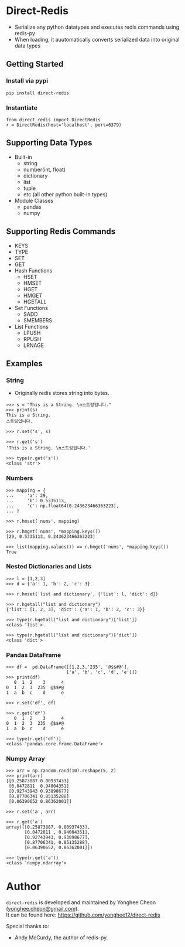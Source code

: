 # Direct-Redis
* Serialize any python datatypes and executes redis commands using redis-py
* When loading, it auutomatically converts serialized data into original data types 

## Getting Started

### Install via pypi
`pip install direct-redis`

### Instantiate 
```
from direct_redis import DirectRedis
r = DirectRedis(host='localhost', port=6379)
```

## Supporting Data Types
* Built-in
    * string
    * number(int, float)
    * dictionary
    * list
    * tuple
    * etc (all other python built-in types)
* Module Classes
    * pandas
    * numpy
  
## Supporting Redis Commands
* KEYS
* TYPE
* SET
* GET
* Hash Functions
    * HSET
    * HMSET
    * HGET
    * HMGET
    * HGETALL
* Set Functions
    * SADD
    * SMEMBERS
* List Functions
    * LPUSH
    * RPUSH
    * LRNAGE
 

## Examples
### String
* Originally redis stores string into bytes.
```
>>> s = "This is a String. \n스트링입니다."
>>> print(s)
This is a String.
스트링입니다.   

>>> r.set('s', s)   

>>> r.get('s')   
'This is a String. \n스트링입니다.'    

>>> type(r.get('s'))
<class 'str'>
```

### Numbers
```
>>> mapping = {
...     'a': 29,
...     'b': 0.5335113,
...     'c': np.float64(0.243623466363223),
... }   

>>> r.hmset('nums', mapping)   

>>> r.hmget('nums', *mapping.keys())   
[29, 0.5335113, 0.243623466363223]    

>>> list(mapping.values()) == r.hmget('nums', *mapping.keys())
True
```

### Nested Dictionaries and Lists
```
>>> l = [1,2,3]
>>> d = {'a': 1, 'b': 2, 'c': 3}   

>>> r.hmset('list and dictionary', {'list': l, 'dict': d})   

>>> r.hgetall("list and dictionary")
{'list': [1, 2, 3], 'dict': {'a': 1, 'b': 2, 'c': 3}}

>>> type(r.hgetall("list and dictionary")['list'])
<class 'list'>   

>>> type(r.hgetall("list and dictionary")['dict'])
<class 'dict'>
```

### Pandas DataFrame
```
>>> df =  pd.DataFrame([[1,2,3,'235', '@$$#@'], 
                       ['a', 'b', 'c', 'd', 'e']])
>>> print(df)
   0  1  2    3      4
0  1  2  3  235  @$$#@
1  a  b  c    d      e   

>>> r.set('df', df)   

>>> r.get('df')
   0  1  2    3      4
0  1  2  3  235  @$$#@
1  a  b  c    d      e   

>>> type(r.get('df'))
<class 'pandas.core.frame.DataFrame'>
```


### Numpy Array
```
>>> arr = np.random.rand(10).reshape(5, 2)
>>> print(arr)
[[0.25873887 0.00937433]
 [0.0472811  0.94004351]
 [0.92743943 0.93898677]
 [0.87706341 0.85135288]
 [0.06390652 0.86362001]]   

>>> r.set('a', arr)   

>>> r.get('a')   
array([[0.25873887, 0.00937433],
       [0.0472811 , 0.94004351],
       [0.92743943, 0.93898677],
       [0.87706341, 0.85135288],
       [0.06390652, 0.86362001]])   

>>> type(r.get('a'))
<class 'numpy.ndarray'>
```

# Author
`direct-redis` is developed and maintained by Yonghee Cheon (yonghee.cheon@gmail.com).      
It can be found here: https://github.com/yonghee12/direct-redis

Special thanks to:
* Andy McCurdy, the author of redis-py.
